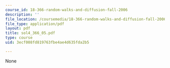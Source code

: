 ```yaml
---
course_id: 18-366-random-walks-and-diffusion-fall-2006
description: ''
file_location: /coursemedia/18-366-random-walks-and-diffusion-fall-2006/3ecf008fd819763fbe4ae4d635fda2b5_sol4_366_05.pdf
file_type: application/pdf
layout: pdf
title: sol4_366_05.pdf
type: course
uid: 3ecf008fd819763fbe4ae4d635fda2b5

---
```

None